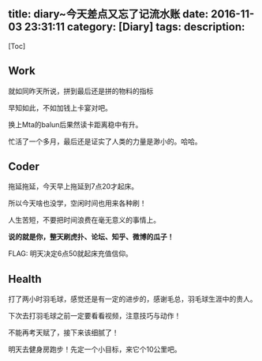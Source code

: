 title: diary~今天差点又忘了记流水账
date: 2016-11-03 23:31:11
category: [Diary]
tags:
description:
---
[Toc]

## Work 

就如同昨天所说，拼到最后还是拼的物料的指标

早知如此，不如加钱上卡宴对吧。

换上Mta的balun后果然读卡距离稳中有升。

忙活了一个多月，最后还是证实了人类的力量是渺小的。哈哈。

## Coder

拖延拖延，今天早上拖延到7点20才起床。

所以今天啥也没学，空闲时间也用来各种刷！

人生苦短，不要把时间浪费在毫无意义的事情上。

**说的就是你，整天刷虎扑、论坛、知乎、微博的瓜子！**

FLAG: 明天决定6点50就起床充值信仰。

## Health

打了两小时羽毛球，感觉还是有一定的进步的，感谢毛总，羽毛球生涯中的贵人。

下次去打羽毛球之前一定要看看视频，注意技巧与动作！

不能再考天赋了，接下来该细腻了！

明天去健身房跑步！先定一个小目标，来它个10公里吧。
